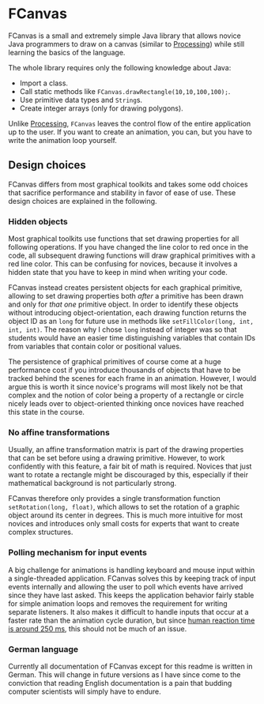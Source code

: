 # FCanvas

FCanvas is a small and extremely simple Java library that allows novice Java programmers to draw on a canvas (similar to [Processing](https://processing.org/)) while still learning the basics of the language.

The whole library requires only the following knowledge about Java:

* Import a class.
* Call static methods like `FCanvas.drawRectangle(10,10,100,100);`.
* Use primitive data types and `String`s.
* Create integer arrays (only for drawing polygons).

Unlike [Processing](https://processing.org/), `FCanvas` leaves the control flow of the entire application up to the user.
If you want to create an animation, you can, but you have to write the animation loop yourself.

## Design choices

FCanvas differs from most graphical toolkits and takes some odd choices that sacrifice performance and stability in favor of ease of use.
These design choices are explained in the following.

### Hidden objects

Most graphical toolkits use functions that set drawing properties for all following operations.
If you have changed the line color to red once in the code, all subsequent drawing functions will draw graphical primitives with a red line color.
This can be confusing for novices, because it involves a hidden state that you have to keep in mind when writing your code.

FCanvas instead creates persistent objects for each graphical primitive, allowing to set drawing properties both *after* a primitive has been drawn and only for *that one* primitive object.
In order to identify these objects without introducing object-orientation, each drawing function returns the object ID as an `long` for future use in methods like `setFillColor(long, int, int, int)`.
The reason why I chose `long` instead of integer was so that students would have an easier time distinguishing variables that contain IDs from variables that contain color or positional values.

The persistence of graphical primitives of course come at a huge performance cost if you introduce thousands of objects that have to be tracked behind the scenes for each frame in an animation.
However, I would argue this is worth it since novice's programs will most likely not be that complex and the notion of color being a property of a rectangle or circle nicely leads over to object-oriented thinking once novices have reached this state in the course.

### No affine transformations

Usually, an affine transformation matrix is part of the drawing properties that can be set before using a drawing primitive.
However, to work confidently with this feature, a fair bit of math is required.
Novices that just want to rotate a rectangle might be discouraged by this, especially if their mathematical background is not particularly strong.

FCanvas therefore only provides a single transformation function `setRotation(long, float)`, which allows to set the rotation of a graphic object around its center in degrees.
This is much more intuitive for most novices and introduces only small costs for experts that want to create complex structures.

### Polling mechanism for input events

A big challenge for animations is handling keyboard and mouse input within a single-threaded application.
FCanvas solves this by keeping track of input events internally and allowing the user to poll which events have arrived since they have last asked.
This keeps the application behavior fairly stable for simple animation loops and removes the requirement for writing separate listeners.
It also makes it difficult to handle inputs that occur at a faster rate than the animation cycle duration, but since [human reaction time is around 250 ms](https://humanbenchmark.com/tests/reactiontime), this should not be much of an issue.

### German language

Currently all documentation of FCanvas except for this readme is written in German.
This will change in future versions as I have since come to the conviction that reading English documentation is a pain that budding computer scientists will simply have to endure.